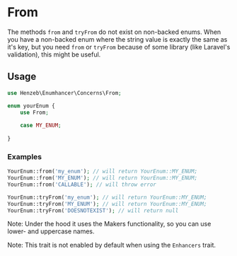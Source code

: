 # From

The methods `from` and `tryFrom` do not exist on non-backed enums. When you 
have a non-backed enum where the string value is exactly the same as it's key,
but you need `from` or `tryFrom` because of some library (like Laravel's 
validation), this might be useful.

## Usage

```php
use Henzeb\Enumhancer\Concerns\From;

enum yourEnum {
    use From;
    
    case MY_ENUM;
    
}
```

### Examples

```php
YourEnum::from('my_enum'); // will return YourEnum::MY_ENUM;
YourEnum::from('MY_ENUM'); // will return YourEnum::MY_ENUM;
YourEnum::from('CALLABLE'); // will throw error

YourEnum::tryFrom('my_enum'); // will return YourEnum::MY_ENUM;
YourEnum::tryFrom('MY_ENUM'); // will return YourEnum::MY_ENUM;
YourEnum::tryFrom('DOESNOTEXIST'); // will return null
```
Note: Under the hood it uses the Makers functionality, so you can use lower-
and uppercase names.

Note: This trait is not enabled by default when
using the `Enhancers` trait.
